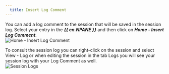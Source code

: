 ```yaml
---
  title: Insert Log Comment
---
```

You can add a log comment to the session that will be saved in the session log. Select your entry in the ***{{ en.NPANE }}*** and then click on ***Home - Insert Log Comment***.  
![Home - Insert Log Comment](https://webdevolutions.azureedge.net/docs/en/rdm/mac/clip10330.png) 

To consult the session log you can right-click on the session and select View - Log or when editing the session in the tab Logs you will see your session log with your Log Comment as well.  
![Session Logs](https://webdevolutions.azureedge.net/docs/en/rdm/mac/clip10125.png) 

